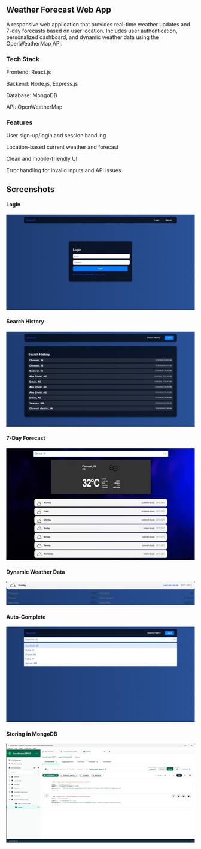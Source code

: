## Weather Forecast Web App
A responsive web application that provides real-time weather updates and 7-day forecasts based on user location. Includes user authentication, personalized dashboard, and dynamic weather data using the OpenWeatherMap API.

### Tech Stack
Frontend: React.js

Backend: Node.js, Express.js

Database: MongoDB

API: OpenWeatherMap

### Features
User sign-up/login and session handling

Location-based current weather and forecast

Clean and mobile-friendly UI

Error handling for invalid inputs and API issues



## Screenshots

#### Login
![Login](Screenshots/Picture1.jpg)

#### Search History
![sh](Screenshots/Picture2.jpg)

#### 7-Day Forecast
![forecast](Screenshots/Picture3.png)

#### Dynamic Weather Data
![data](Screenshots/Picture4.jpg)

#### Auto-Complete
![ac](Screenshots/Picture5.jpg)

#### Storing in MongoDB
![mongodb](Screenshots/Picture6.jpg)
